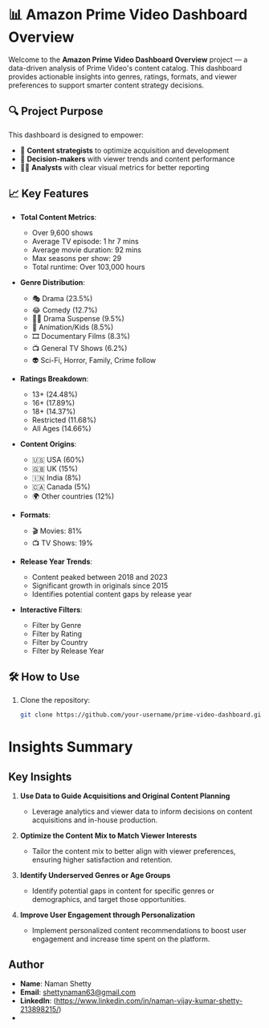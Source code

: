 # 📊 Amazon Prime Video Dashboard Overview

Welcome to the **Amazon Prime Video Dashboard Overview** project — a data-driven analysis of Prime Video's content catalog. This dashboard provides actionable insights into genres, ratings, formats, and viewer preferences to support smarter content strategy decisions.

## 🔍 Project Purpose

This dashboard is designed to empower:
- 🎯 **Content strategists** to optimize acquisition and development
- 🧠 **Decision-makers** with viewer trends and content performance
- 🧑‍💻 **Analysts** with clear visual metrics for better reporting

## 📈 Key Features

- **Total Content Metrics**:  
  - Over 9,600 shows  
  - Average TV episode: 1 hr 7 mins  
  - Average movie duration: 92 mins  
  - Max seasons per show: 29  
  - Total runtime: Over 103,000 hours

- **Genre Distribution**:  
  - 🎭 Drama (23.5%)  
  - 😂 Comedy (12.7%)  
  - 🕵️‍♂️ Drama Suspense (9.5%)  
  - 🧒 Animation/Kids (8.5%)  
  - 🎞 Documentary Films (8.3%)  
  - 📺 General TV Shows (6.2%)  
  - 👽 Sci-Fi, Horror, Family, Crime follow

- **Ratings Breakdown**:  
  - 13+ (24.48%)  
  - 16+ (17.89%)  
  - 18+ (14.37%)  
  - Restricted (11.68%)  
  - All Ages (14.66%)

- **Content Origins**:  
  - 🇺🇸 USA (60%)  
  - 🇬🇧 UK (15%)  
  - 🇮🇳 India (8%)  
  - 🇨🇦 Canada (5%)  
  - 🌍 Other countries (12%)

- **Formats**:  
  - 🎬 Movies: 81%  
  - 📺 TV Shows: 19%

- **Release Year Trends**:  
  - Content peaked between 2018 and 2023  
  - Significant growth in originals since 2015  
  - Identifies potential content gaps by release year

- **Interactive Filters**:  
  - Filter by Genre  
  - Filter by Rating  
  - Filter by Country  
  - Filter by Release Year

## 🛠️ How to Use

1. Clone the repository:
   ```bash
   git clone https://github.com/your-username/prime-video-dashboard.git

# Insights Summary

## Key Insights

1. **Use Data to Guide Acquisitions and Original Content Planning**
   - Leverage analytics and viewer data to inform decisions on content acquisitions and in-house production.

2. **Optimize the Content Mix to Match Viewer Interests**
   - Tailor the content mix to better align with viewer preferences, ensuring higher satisfaction and retention.

3. **Identify Underserved Genres or Age Groups**
   - Identify potential gaps in content for specific genres or demographics, and target those opportunities.

4. **Improve User Engagement through Personalization**
   - Implement personalized content recommendations to boost user engagement and increase time spent on the platform.

## Author
- **Name**: Naman Shetty
- **Email**: shettynaman63@gmail.com
- **LinkedIn**: (https://www.linkedin.com/in/naman-vijay-kumar-shetty-213898215/)
- 

